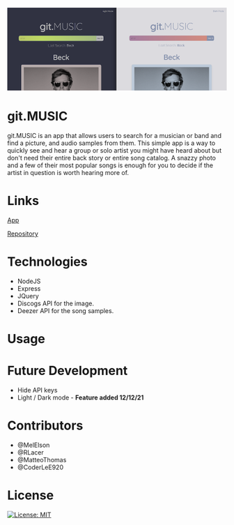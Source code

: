 
![Homepage screenshot](/gitmusic.png)
# git.MUSIC

git.MUSIC is an app that allows users to search for a musician or band and find a picture, and audio samples from them. This simple app is a way to quickly see and hear a group or solo artist you might have heard about but don't need their entire back story or entire song catalog. A snazzy photo and a few of their most popular songs is enough for you to decide if the artist in question is worth hearing more of.

# Links
 [App](https://matteothomas.github.io/git.Music/)

 [Repository](https://github.com/MatteoThomas/git.Music)

# Technologies

- NodeJS
- Express
- JQuery
- Discogs API for the image.
- Deezer API for the song samples.
  
# Usage
# Future Development 
- Hide API keys
- Light / Dark mode - **Feature added 12/12/21**
# Contributors
- @MelElson
- @RLacer
- @MatteoThomas
- @CoderLeE920
# License
[![License: MIT](https://img.shields.io/badge/License-MIT-yellow.svg)](https://opensource.org/licenses/MIT)

